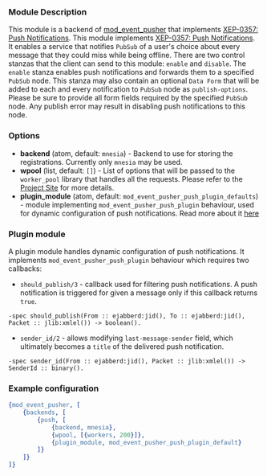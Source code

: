 ### Module Description
This module is a backend of [mod_event_pusher] that implements [XEP-0357: Push Notifications](https://xmpp.org/extensions/xep-0357.html).
This module implements [XEP-0357: Push Notifications](https://xmpp.org/extensions/xep-0357.html).
 It enables a service that notifies `PubSub` of a user's choice about every message that they could miss while being offline.
 There are two control stanzas that the client can send to this module: `enable` and `disable`.
 The `enable` stanza enables push notifications and forwards them to a specified `PubSub` node.
 This stanza may also contain an optional `Data Form` that will be added to each and every notification to `PubSub` node as `publish-options`.
 Please be sure to provide all form fields required by the specified `PubSub` node.
 Any publish error may result in disabling push notifications to this node.

### Options

* **backend** (atom, default: `mnesia`) - Backend to use for storing the registrations.
 Currently only `mnesia` may be used.
* **wpool** (list, default: `[]`) - List of options that will be passed to the `worker_pool` library that handles all the requests.
 Please refer to the [Project Site](https://github.com/inaka/worker_pool) for more details.
* **plugin_module** (atom, default: `mod_event_pusher_push_plugin_defaults`) - module implementing `mod_event_pusher_push_plugin` behaviour,
  used for dynamic configuration of push notifications. Read more about it [here](#plugin-module)

### Plugin module

A plugin module handles dynamic configuration of push notifications. It implements `mod_event_pusher_push_plugin` behaviour which
requires two callbacks:

* `should_publish/3` - callback used for filtering push notifications. A push notification is triggered for given a message only if this
callback returns `true`.

```
-spec should_publish(From :: ejabberd:jid(), To :: ejabberd:jid(), Packet :: jlib:xmlel()) -> boolean().
```

* `sender_id/2` - allows modifying `last-message-sender` field, which ultimately becomes a `title` of the delivered push notification.

```
-spec sender_id(From :: ejabberd:jid(), Packet :: jlib:xmlel()) -> SenderId :: binary().
```

### Example configuration

```Erlang
{mod_event_pusher, [
    {backends, [
        {push, [
            {backend, mnesia},
            {wpool, [{workers, 200}]},
            {plugin_module, mod_event_pusher_push_plugin_default}
        ]}
    ]}
]}
```

[mod_event_pusher]: ./mod_event_pusher.md
